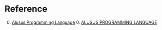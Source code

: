 # Reference

0. [Alusus Programming Language](https://alusus.org/en/)
	0. [ALUSUS PROGRAMMING LANGUAGE](https://github.com/Alusus/Alusus)


